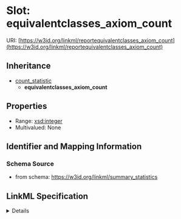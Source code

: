 # Slot: equivalentclasses_axiom_count

URI: [https://w3id.org/linkml/reportequivalentclasses_axiom_count](https://w3id.org/linkml/reportequivalentclasses_axiom_count)




## Inheritance

* [count_statistic](count_statistic.md)
    * **equivalentclasses_axiom_count**





## Properties

* Range: [xsd:integer](http://www.w3.org/2001/XMLSchema#integer)
* Multivalued: None







## Identifier and Mapping Information







### Schema Source


* from schema: https://w3id.org/linkml/summary_statistics




## LinkML Specification

<details>
```yaml
name: equivalentclasses_axiom_count
from_schema: https://w3id.org/linkml/summary_statistics
rank: 1000
is_a: count_statistic
alias: equivalentclasses_axiom_count
domain_of:
- SummaryStatisticCollection
slot_group: owl_statistic_group
range: integer

```
</details>